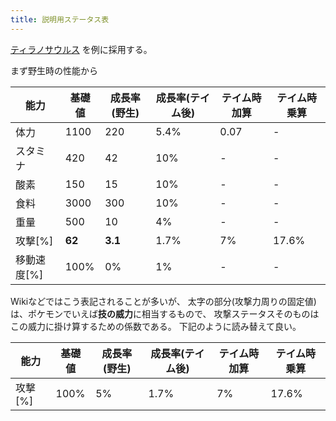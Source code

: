 ```yaml
---
title: 説明用ステータス表
---
```


[ティラノサウルス](https://ark.fandom.com/ja/wiki/%E3%83%86%E3%82%A3%E3%83%A9%E3%83%8E%E3%82%B5%E3%82%A6%E3%83%AB%E3%82%B9#%E5%9F%BA%E6%9C%AC%E3%82%B9%E3%83%86%E3%83%BC%E3%82%BF%E3%82%B9%E3%81%A8%E6%88%90%E9%95%B7)
を例に採用する。

まず野生時の性能から

| 能力        | 基礎値    | 成長率(野生) | 成長率(テイム後) | テイム時加算 | テイム時乗算 |
|-----------|--------|---------|-----------|--------|--------|
| 体力        | 1100   | 220     | 5.4%      | 0.07   | -      |
| スタミナ      | 420    | 42      | 10%       | -      | -      |
| 酸素        | 150    | 15      | 10%       | -      | -      |
| 食料        | 3000   | 300     | 10%       | -      | -      |
| 重量        | 500    | 10      | 4%        | -      | -      |
| 攻撃\[%\]   | **62** | **3.1** | 1.7%      | 7%     | 17.6%  |
| 移動速度\[%\] | 100%   | 0%      | 1%        | -      | -      |

Wikiなどではこう表記されることが多いが、
太字の部分(攻撃力周りの固定値)は、ポケモンでいえば**技の威力**に相当するもので、
攻撃ステータスそのものはこの威力に掛け算するための係数である。
下記のように読み替えて良い。

| 能力      | 基礎値  | 成長率(野生) | 成長率(テイム後) | テイム時加算 | テイム時乗算 |
|---------|------|---------|-----------|--------|--------|
| 攻撃\[%\] | 100% | 5%      | 1.7%      | 7%     | 17.6%  |
